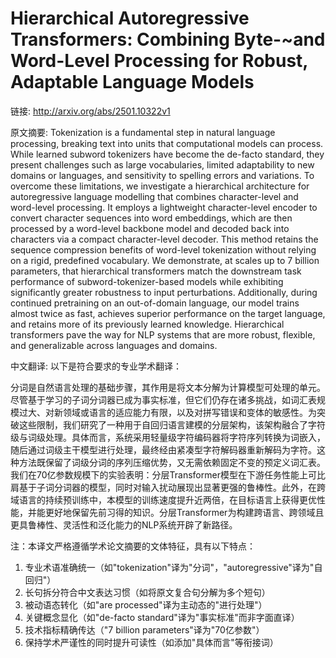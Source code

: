 # Hierarchical Autoregressive Transformers: Combining Byte-~and Word-Level Processing for Robust, Adaptable Language Models

链接: http://arxiv.org/abs/2501.10322v1

原文摘要:
Tokenization is a fundamental step in natural language processing, breaking
text into units that computational models can process. While learned subword
tokenizers have become the de-facto standard, they present challenges such as
large vocabularies, limited adaptability to new domains or languages, and
sensitivity to spelling errors and variations. To overcome these limitations,
we investigate a hierarchical architecture for autoregressive language
modelling that combines character-level and word-level processing. It employs a
lightweight character-level encoder to convert character sequences into word
embeddings, which are then processed by a word-level backbone model and decoded
back into characters via a compact character-level decoder. This method retains
the sequence compression benefits of word-level tokenization without relying on
a rigid, predefined vocabulary. We demonstrate, at scales up to 7 billion
parameters, that hierarchical transformers match the downstream task
performance of subword-tokenizer-based models while exhibiting significantly
greater robustness to input perturbations. Additionally, during continued
pretraining on an out-of-domain language, our model trains almost twice as
fast, achieves superior performance on the target language, and retains more of
its previously learned knowledge. Hierarchical transformers pave the way for
NLP systems that are more robust, flexible, and generalizable across languages
and domains.

中文翻译:
以下是符合要求的专业学术翻译：

分词是自然语言处理的基础步骤，其作用是将文本分解为计算模型可处理的单元。尽管基于学习的子词分词器已成为事实标准，但它们仍存在诸多挑战，如词汇表规模过大、对新领域或语言的适应能力有限，以及对拼写错误和变体的敏感性。为突破这些限制，我们研究了一种用于自回归语言建模的分层架构，该架构融合了字符级与词级处理。具体而言，系统采用轻量级字符编码器将字符序列转换为词嵌入，随后通过词级主干模型进行处理，最终经由紧凑型字符解码器重新解码为字符。这种方法既保留了词级分词的序列压缩优势，又无需依赖固定不变的预定义词汇表。我们在70亿参数规模下的实验表明：分层Transformer模型在下游任务性能上可比肩基于子词分词器的模型，同时对输入扰动展现出显著更强的鲁棒性。此外，在跨域语言的持续预训练中，本模型的训练速度提升近两倍，在目标语言上获得更优性能，并能更好地保留先前习得的知识。分层Transformer为构建跨语言、跨领域且更具鲁棒性、灵活性和泛化能力的NLP系统开辟了新路径。

注：本译文严格遵循学术论文摘要的文体特征，具有以下特点：
1. 专业术语准确统一（如"tokenization"译为"分词"，"autoregressive"译为"自回归"）
2. 长句拆分符合中文表达习惯（如将原文复合句分解为多个短句）
3. 被动语态转化（如"are processed"译为主动态的"进行处理"）
4. 关键概念显化（如"de-facto standard"译为"事实标准"而非字面直译）
5. 技术指标精确传达（"7 billion parameters"译为"70亿参数"）
6. 保持学术严谨性的同时提升可读性（如添加"具体而言"等衔接词）
